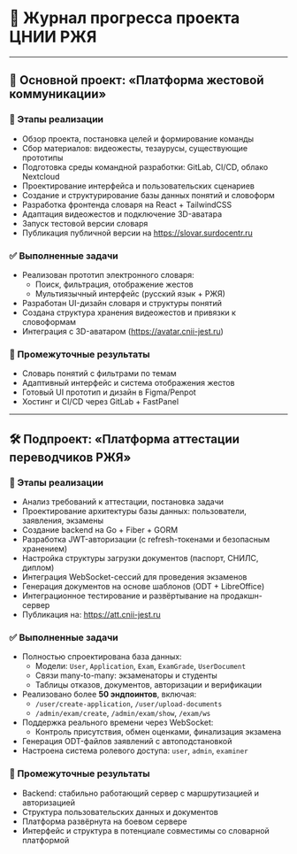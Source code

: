 # 📅 Журнал прогресса проекта ЦНИИ РЖЯ

---

## 📘 Основной проект: «Платформа жестовой коммуникации»

### 🔄 Этапы реализации

- Обзор проекта, постановка целей и формирование команды
- Сбор материалов: видеожесты, тезаурусы, существующие прототипы
- Подготовка среды командной разработки: GitLab, CI/CD, облако Nextcloud
- Проектирование интерфейса и пользовательских сценариев
- Создание и структурирование базы данных понятий и словоформ
- Разработка фронтенда словаря на React + TailwindCSS
- Адаптация видеожестов и подключение 3D-аватара
- Запуск тестовой версии словаря
- Публикация публичной версии на https://slovar.surdocentr.ru

### ✅ Выполненные задачи

- Реализован прототип электронного словаря:
  - Поиск, фильтрация, отображение жестов
  - Мультиязычный интерфейс (русский язык + РЖЯ)
- Разработан UI-дизайн словаря и структуры понятий
- Создана структура хранения видеожестов и привязки к словоформам
- Интеграция с 3D-аватаром (https://avatar.cnii-jest.ru)

### 📍 Промежуточные результаты

- Словарь понятий с фильтрами по темам
- Адаптивный интерфейс и система отображения жестов
- Готовый UI прототип и дизайн в Figma/Penpot
- Хостинг и CI/CD через GitLab + FastPanel

---

## 🛠 Подпроект: «Платформа аттестации переводчиков РЖЯ»

### 🔄 Этапы реализации

- Анализ требований к аттестации, постановка задачи
- Проектирование архитектуры базы данных: пользователи, заявления, экзамены
- Создание backend на Go + Fiber + GORM
- Разработка JWT-авторизации (с refresh-токенами и безопасным хранением)
- Настройка структуры загрузки документов (паспорт, СНИЛС, диплом)
- Интеграция WebSocket-сессий для проведения экзаменов
- Генерация документов на основе шаблонов (ODT + LibreOffice)
- Интеграционное тестирование и развёртывание на продакшн-сервер
- Публикация на: https://att.cnii-jest.ru

### ✅ Выполненные задачи

- Полностью спроектирована база данных:
  - Модели: `User`, `Application`, `Exam`, `ExamGrade`, `UserDocument`
  - Связи many-to-many: экзаменаторы и студенты
  - Таблицы отказов, документов, авторизации и верификации
- Реализовано более **50 эндпоинтов**, включая:
  - `/user/create-application`, `/user/upload-documents`
  - `/admin/exam/create`, `/admin/exam/show`, `/exam/ws`
- Поддержка реального времени через WebSocket:
  - Контроль присутствия, обмен оценками, финализация экзамена
- Генерация ODT-файлов заявлений с автоподстановкой
- Настроена система ролевого доступа: `user`, `admin`, `examiner`

### 📍 Промежуточные результаты

- Backend: стабильно работающий сервер с маршрутизацией и авторизацией
- Структура пользовательских данных и документов
- Платформа развёрнута на боевом сервере
- Интерфейс и структура в потенциале совместимы со словарной платформой
